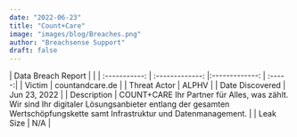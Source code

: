 ```yaml
---
date: "2022-06-23"
title: "Count+Care"
image: "images/blog/Breaches.png"
author: "Breachsense Support"
draft: false
---
```


| Data Breach Report           |              | 
| :-----------: | :-------------:     |:-------------:    | :-----:|
| Victim      | countandcare.de      | 
| Threat Actor      | ALPHV      | 
| Date Discovered      | Jun 23, 2022      | 
| Description      | COUNT+CARE Ihr Partner für Alles, was zählt. Wir sind Ihr digitaler Lösungsanbieter entlang der gesamten Wertschöpfungskette samt Infrastruktur und Datenmanagement.      | 
| Leak Size      | N/A      | 

